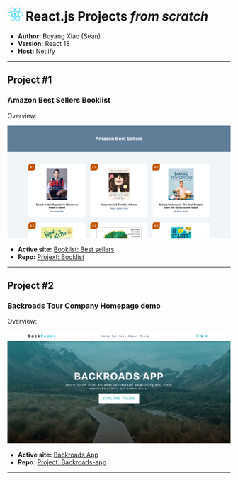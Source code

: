 # <img src='./pubilc/React-icon.png' height = 30px> React.js Projects *from scratch*

- **Author:** Boyang Xiao (Sean)
- **Version:** React 18
- **Host:** Netlify

---

## Project #1

### Amazon Best Sellers Booklist

Overview:

<a href = 'https://sean-react-booklist.netlify.app'><img src="./pubilc/1-Booklist-overview.png"> </a>

- **Active site:** [Booklist: Best sellers](https://sean-react-booklist.netlify.app)
- **Repo:** [Projext: Booklist](https://github.com/SeanXiaoby/react-learning-udemy/tree/main/2-my-booklist)

---

## Project #2

### Backroads Tour Company Homepage demo

Overview: 

<a href = 'https://sean-react-booklist.netlify.app'><img src="./pubilc/2-Backroads-overview.png"> </a>

- **Active site:** [Backroads App](https://sean-react-backroads.netlify.app/)
- **Repo:** [Project: Backroads-app](https://github.com/SeanXiaoby/react-learning-udemy/tree/main/3-backroads-app)

---
